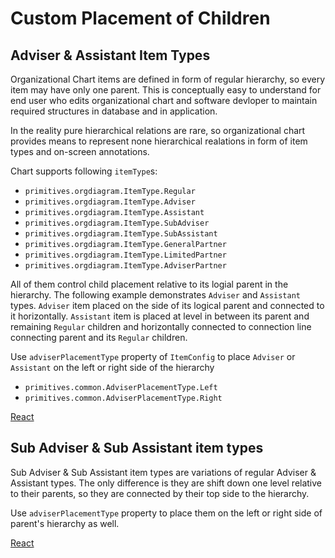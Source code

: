 # Custom Placement of Children
## Adviser & Assistant Item Types

Organizational Chart items are defined in form of regular hierarchy, so every item may have only one parent. This is conceptually easy to understand for end user who edits organizational chart and software devloper to maintain required structures in database and in application.

In the reality pure hierarchical relations are rare, so organizational chart provides means to represent none hierarchical realations in form of item types and on-screen annotations.

Chart supports following `itemType`s:

* `primitives.orgdiagram.ItemType.Regular`
* `primitives.orgdiagram.ItemType.Adviser`
* `primitives.orgdiagram.ItemType.Assistant`
* `primitives.orgdiagram.ItemType.SubAdviser`
* `primitives.orgdiagram.ItemType.SubAssistant`
* `primitives.orgdiagram.ItemType.GeneralPartner`
* `primitives.orgdiagram.ItemType.LimitedPartner`
* `primitives.orgdiagram.ItemType.AdviserPartner`

All of them control child placement relative to its logial parent in the hierarchy. The following example demonstrates  `Adviser` and `Assistant` types. `Adviser` item placed on the side of its logical parent and connected to it horizontally. `Assistant` item is placed at level in between its parent and remaining `Regular` children and horizontally connected to connection line connecting parent and its `Regular` children.

Use `adviserPlacementType` property of `ItemConfig` to place `Adviser` or `Assistant` on the left or right side of the hierarchy
* `primitives.common.AdviserPlacementType.Left`
* `primitives.common.AdviserPlacementType.Right`

[React](../src/Samples/AdviserAndAssistantItemTypes.js)

## Sub Adviser & Sub Assistant item types

Sub Adviser & Sub Assistant item types are variations of regular Adviser & Assistant types. The only difference is they are shift down one level relative to their parents, so they are connected by their top side to the hierarchy.

Use `adviserPlacementType` property to place them on the left or right side of parent's hierarchy as well.

[React](../src/Samples/SubAdviserAndSubAssistantItemTypes.js)
